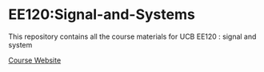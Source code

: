 # EE120:Signal-and-Systems

This repository contains all the course materials for UCB EE120 : signal and system

[Course Website](https://inst.eecs.berkeley.edu/~ee120/fa19/)

